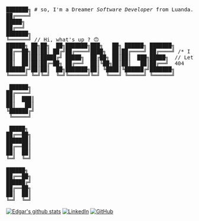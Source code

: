 <pre>
███████╗ # so, I'm a Dreamer <i>Software Developer</i> from Luanda.🇦🇴
██╔════╝
█████╗
██╔══╝
███████╗
╚══════╝ // Hi, what's up ? 🙃
██████╗ ██╗██╗  ██╗███████╗███╗   ██╗ ██████╗ ███████╗
██╔══██╗██║██║ ██╔╝██╔════╝████╗  ██║██╔════╝ ██╔════╝ /* I am very happy to see you here...*/
██║  ██║██║█████╔╝ █████╗  ██╔██╗ ██║██║  ███╗█████╗  // Let's talk about tech, ideias, education and life!
██║  ██║██║██╔═██╗ ██╔══╝  ██║╚██╗██║██║   ██║██╔══╝  404
██████╔╝██║██║  ██╗███████╗██║ ╚████║╚██████╔╝███████╗
╚═════╝ ╚═╝╚═╝  ╚═╝╚══════╝╚═╝  ╚═══╝ ╚═════╝ ╚══════╝

 ██████╗
██╔════╝
██║  ███║
██║   ██║
╚██████╔╝
 ╚═════╝

 █████╗
██╔══██╗
███████║
██╔══██║
██║  ██║
╚═╝  ╚═╝

██████╗
██╔══██╗
██████╔╝
██╔══██╗
██║  ██║
╚═╝  ╚═╝
</pre>

[![Edgar's github stats](https://github-readme-stats.vercel.app/api?username=Edgar3g&show_icons=true&title_color=fff&icon_color=79ff97&text_color=9f9f9f&bg_color=151515&count_private=true)](https://github.com/Edgar3g)
 [![LinkedIn](https://img.shields.io/badge/LinkedIn-0077B5?style=for-the-badge&logo=linkedin&logoColor=white)](https://www.linkedin.com/in/edgar-almeida-dikenge-199330261/) [![GitHub](https://img.shields.io/badge/GitHub-100000?style=for-the-badge&logo=github&logoColor=white)](https://github.com/Edgar3g)
